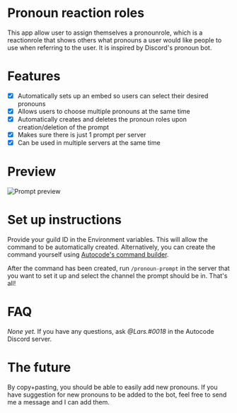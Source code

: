 # Pronoun reaction roles
This app allow user to assign themselves a pronounrole, which is a reactionrole that shows others what pronouns a user would like people to use when referring to the user. It is inspired by Discord's pronoun bot.

# Features
- [x] Automatically sets up an embed so users can select their desired pronouns
- [x] Allows users to choose multiple pronouns at the same time
- [x] Automatically creates and deletes the pronoun roles upon creation/deletion of the prompt
- [x] Makes sure there is just 1 prompt per server
- [x] Can be used in multiple servers at the same time

# Preview
![Prompt preview](https://file.coffee/u/bhTAWeDawiyFnr.png)

# Set up instructions
Provide your guild ID in the Environment variables. This will allow the command to be automatically created. Alternatively, you can create the command yourself using [Autocode's command builder](https://autocode.com/tools/discord/command-builder/).

After the command has been created, run `/pronoun-prompt` in the server that you want to set it up and select the channel the prompt should be in. That's all!

# FAQ
*None yet.*
If you have any questions, ask *@Lars.#0018* in the Autocode Discord server.

# The future
By copy+pasting, you should be able to easily add new pronouns. If you have suggestion for new pronouns to be added to the bot, feel free to send me a message and I can add them.